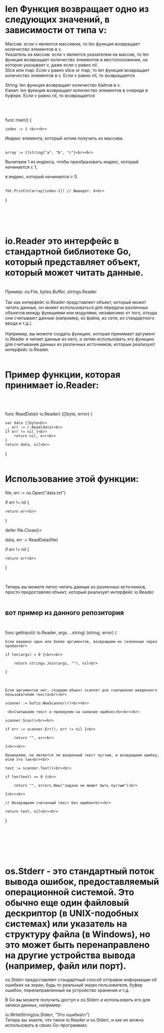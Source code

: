 
<h1>len Функция возвращает одно из следующих значений, в зависимости от типа v:<br></h1>

Массив: если v является массивом, то len функция возвращает количество элементов в v.<br>
Указатель на массив: если v является указателем на массив, то len функция возвращает количество элементов в местоположении, на которое указывает v, даже если v равно nil.<br>
Slice или map: Если v равно slice or map, то len функция возвращает количество элементов в v. Если v равно nil, то возвращается<br>

String: len функция возвращает количество байтов в v.<br>
Канал: len функция возвращает количество элементов в очереди в буфере. Если v равно nil, то возвращается<br>

<br>
<br>

func main() {<br>

	index := 1 <br><br>
 
 Индекс элемента, который хотим получить из массива.<br><br>
 
	array := []string{"a", "b", "c"}<br><br>

Вычитаем 1 из индекса, чтобы преобразовать индекс, который начинается с 1,<br>

 в индекс, который начинается с 0.<br><br>
 
	fmt.Println(array[index-1]) // Выведет: b<br>
}
<br>
<br>
<br>
<br>
<br>
<h1>io.Reader это интерфейс в стандартной библиотеке Go, который представляет объект, который может читать данные.<br></h1>
<br>
Пример: os.File, bytes.Buffer, strings.Reader<br>
<br>
Так как интерфейс io.Reader представляет объект, который может читать данные, он может использоваться для передачи различных объектов между функциями или модулями, независимо от того, откуда они считывают данные (например, из файла, из сети, из стандартного ввода и т.д.).<br>
<br>
Например, вы можете создать функцию, которая принимает аргумент io.Reader и читает данные из него, и затем использовать эту функцию для считывания данных из различных источников, которые реализуют интерфейс io.Reader.<br>
<br>
<h1>Пример функции, которая принимает io.Reader:<br></h1>
<br>

<br>

func ReadData(r io.Reader) ([]byte, error) {<br>

    var data []byte<br>
    _, err := r.Read(data)<br>
    if err != nil {<br>
        return nil, err<br>
    }
    return data, nil<br>
}
<br>
<br>

<h1>Использование этой функции:<br></h1>


file, err := os.Open("data.txt")<br>

if err != nil {<br>

    return err<br>
    
}

defer file.Close()<

data, err := ReadData(file)

if err != nil {<br>

    return err<br>
    
}<br>

<br>

Теперь вы можете легко читать данные из различных источников, просто предоставляя объект, который реализует интерфейс io.Reader.<br><br>

<h2>вот пример из данного репозитория <br><br></h2>


func getInput(r io.Reader, args ...string) (string, error) {<br>

	Если введено одно или более аргументов, возвращаем их склеенные через пробел<br>
 
	if len(args) > 0 {<br><br>
 
		return strings.Join(args, ""), nil<br>
  
	}
 <br>
 
	Если аргументов нет, создаем объект scanner для считывания введенного пользователем текста<br><br>
 
	scanner := bufio.NewScanner(r)<br><br>
 
	 <b>Считываем текст и проверяем на наличие ошибок</b><br><br>
  
	scanner.Scan()<br><br>
 
	if err := scanner.Err(); err != nil {<br>
 
		return "", err<br>
  
	}<br><br>
 
	Проверяем, не является ли введенный текст пустым, и возвращаем ошибку, если это так<br><br>
 
	text := scanner.Text()<br><br>
 
	if len(text) == 0 {<br>
 
		return "", errors.New("задача не может быть пустым")<br>
  
	}<br><br>

	// Возвращаем считанный текст без ошибок<br><br>
 
	return text, nil<br><br>
} 

<br>
<br>
<br>
<br>
<br>
<h1>os.Stderr - это стандартный поток вывода ошибок, предоставляемый операционной системой. Это обычно еще один файловый дескриптор (в UNIX-подобных системах) или указатель на структуру файла (в Windows), но это может быть перенаправлено на другие устройства вывода (например, файл или порт).<br></h1>

os.Stderr предоставляет стандартный способ отправки информации об ошибках на экран, будь то реальный экран пользователя, буфер ошибок, перенаправленный на устройство хранения и т.д.<br>

В Go вы можете получить доступ к os.Stderr и использовать его для записи данных, например:<br>

io.WriteString(os.Stderr, "Это ошибка\n")<br>
Теперь вы знаете, что такое io.Reader и os.Stderr, и как их можно использовать в своих Go-программах.<br>
